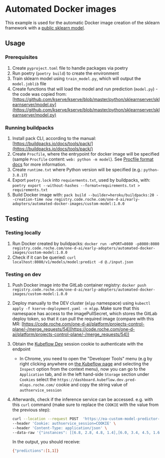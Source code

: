 # Automated Docker images

This example is used for the automatic Docker image creation of the sklearn framework with a [public sklearn model](https://kserve.github.io/website/0.8/modelserving/v1beta1/sklearn/v2/).

## Usage

### Prerequisites

1. Create `pyproject.toml` file to handle packages via poetry
2. Run poetry (`poetry build`) to create the environment
3. Train sklearn model using `train_model.py`, which will output the `model.joblib` file
4. Create functions that will load the model and run prediction (`model.py`) - the code was copied from: [https://github.com/kserve/kserve/blob/master/python/sklearnserver/sklearnserver/model.py](https://github.com/kserve/kserve/blob/master/python/sklearnserver/sklearnserver/model.py)

### Running buildpacks

1. Install pack CLI, according to the manual: [https://buildpacks.io/docs/tools/pack/](https://buildpacks.io/docs/tools/pack/)
2. Create `Procfile`, where the entrypoint for docker image will be specified (sample `Procfile` content: `web: python -m model`). See [Procfile format docs](https://devcenter.heroku.com/articles/procfile#procfile-format) for more information.
3. Create `runtime.txt` where Python version will be specified (e.g.: `python-3.8.17`)
4. Export `poetry.lock` into `requierments.txt`, used by buildpacks, with: `poetry export --without-hashes --format=requirements.txt > requirements.txt`
5. Build Docker image with: `pack build --builder=heroku/buildpacks:20 --creation-time now registry.code.roche.com/one-d-ai/early-adopters/automated-docker-images/custom-model:1.0.0`

## Testing

### Testing locally

1. Run Docker created by bulidpacks: `docker run -ePORT=8080 -p8080:8080 registry.code.roche.com/one-d-ai/early-adopters/automated-docker-images/custom-model:1.0.0`
2. Check if it can be queried: `curl localhost:8080/v1/models/model:predict -d @./input.json`

### Testing on dev

1. Push Docker image into the GitLab container registry: `docker push registry.code.roche.com/one-d-ai/early-adopters/automated-docker-images/custom-model:1.0.0`
2. Deploy manually to the DEV cluster (`mlpp` namespace) using `kubectl apply -f kserve-deployment.yaml -n mlpp`. Make sure that this namespace has access to the imagePullSecret, which stores the GitLab deploy token, so that it can pull the required image (compare with this MR: [https://code.roche.com/one-d-ai/platform/projects-control-plane/-/merge_requests/54](https://code.roche.com/one-d-ai/platform/projects-control-plane/-/merge_requests/54))
3. Obtain the [Kubeflow Dev](https://dashboard.kubeflow.dev.pred-mlops.roche.com/) session cookie to authenticate with the endpoint
   - In Chrome, you need to open the "Developer Tools" menu (e.g by right clicking anywhere on [the Kubeflow page](https://dashboard.kubeflow.dev.pred-mlops.roche.com/) and selecting the `Inspect` option from the context menu), now you can go to the `Application` tab, and in the left hand-side `Storage` section under `Cookies` select the `https://dashboard.kubeflow.dev.pred-mlops.roche.com/` cookie and copy the string value of `authservice_session`
4. Afterwards, check if the inference service can be accessed. e.g. with this `curl` command (make sure to replace the `COOKIE` with the value from the previous step):

    ```bash
    curl --location --request POST  'https://ea-custom-model-predictor-default.mlpp.inference.kubeflow.dev.pred-mlops.roche.com/v1/models/model:predict' \
    --header 'Cookie: authservice_session=COOKIE' \
    --header 'Content-Type: application/json' \
    --data-raw '{"instances": [[6.8, 2.8, 4.8, 1.4],[6.0, 3.4, 4.5, 1.6]]}'
    ```

    In the output, you should receive:

    ```bash
    {"predictions":[1,1]}
    ```
